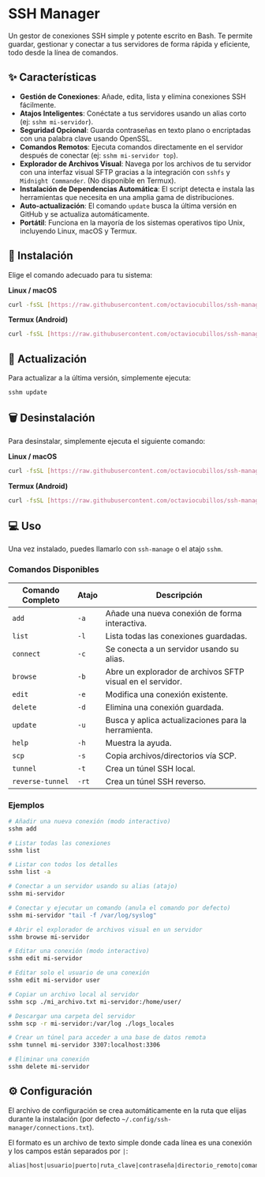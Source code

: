 # SSH Manager

Un gestor de conexiones SSH simple y potente escrito en Bash. Te permite guardar, gestionar y conectar a tus servidores de forma rápida y eficiente, todo desde la línea de comandos.

## ✨ Características

- **Gestión de Conexiones**: Añade, edita, lista y elimina conexiones SSH fácilmente.
- **Atajos Inteligentes**: Conéctate a tus servidores usando un alias corto (ej: `sshm mi-servidor`).
- **Seguridad Opcional**: Guarda contraseñas en texto plano o encriptadas con una palabra clave usando OpenSSL.
- **Comandos Remotos**: Ejecuta comandos directamente en el servidor después de conectar (ej: `sshm mi-servidor top`).
- **Explorador de Archivos Visual**: Navega por los archivos de tu servidor con una interfaz visual SFTP gracias a la integración con `sshfs` y `Midnight Commander`. (No disponible en Termux).
- **Instalación de Dependencias Automática**: El script detecta e instala las herramientas que necesita en una amplia gama de distribuciones.
- **Auto-actualización**: El comando `update` busca la última versión en GitHub y se actualiza automáticamente.
- **Portátil**: Funciona en la mayoría de los sistemas operativos tipo Unix, incluyendo Linux, macOS y Termux.

## 🚀 Instalación

Elige el comando adecuado para tu sistema:

**Linux / macOS**
```bash
curl -fsSL [https://raw.githubusercontent.com/octaviocubillos/ssh-manage/master/install.sh](https://raw.githubusercontent.com/octaviocubillos/ssh-manage/master/install.sh) | sudo bash
```

**Termux (Android)**
```bash
curl -fsSL [https://raw.githubusercontent.com/octaviocubillos/ssh-manage/master/install.sh](https://raw.githubusercontent.com/octaviocubillos/ssh-manage/master/install.sh) | bash
```

## 🔄 Actualización

Para actualizar a la última versión, simplemente ejecuta:
```bash
sshm update
```

## 🗑️ Desinstalación

Para desinstalar, simplemente ejecuta el siguiente comando:

**Linux / macOS**
```bash
curl -fsSL [https://raw.githubusercontent.com/octaviocubillos/ssh-manage/master/uninstall.sh](https://raw.githubusercontent.com/octaviocubillos/ssh-manage/master/uninstall.sh) | sudo bash
```

**Termux (Android)**
```bash
curl -fsSL [https://raw.githubusercontent.com/octaviocubillos/ssh-manage/master/uninstall.sh](https://raw.githubusercontent.com/octaviocubillos/ssh-manage/master/uninstall.sh) | bash
```


## 💻 Uso

Una vez instalado, puedes llamarlo con `ssh-manage` o el atajo `sshm`.

### Comandos Disponibles

| Comando Completo | Atajo | Descripción                                                 |
| ---------------- | ----- | ----------------------------------------------------------- |
| `add`            | `-a`  | Añade una nueva conexión de forma interactiva.              |
| `list`           | `-l`  | Lista todas las conexiones guardadas.                       |
| `connect`        | `-c`  | Se conecta a un servidor usando su alias.                   |
| `browse`         | `-b`  | Abre un explorador de archivos SFTP visual en el servidor.  |
| `edit`           | `-e`  | Modifica una conexión existente.                            |
| `delete`         | `-d`  | Elimina una conexión guardada.                              |
| `update`         | `-u`  | Busca y aplica actualizaciones para la herramienta.         |
| `help`           | `-h`  | Muestra la ayuda.                                           |
| `scp`            | `-s`  | Copia archivos/directorios vía SCP.                         |
| `tunnel`         | `-t`  | Crea un túnel SSH local.                                    |
| `reverse-tunnel` | `-rt` | Crea un túnel SSH reverso.                                  |

### Ejemplos

```bash
# Añadir una nueva conexión (modo interactivo)
sshm add

# Listar todas las conexiones
sshm list

# Listar con todos los detalles
sshm list -a

# Conectar a un servidor usando su alias (atajo)
sshm mi-servidor

# Conectar y ejecutar un comando (anula el comando por defecto)
sshm mi-servidor "tail -f /var/log/syslog"

# Abrir el explorador de archivos visual en un servidor
sshm browse mi-servidor

# Editar una conexión (modo interactivo)
sshm edit mi-servidor

# Editar solo el usuario de una conexión
sshm edit mi-servidor user

# Copiar un archivo local al servidor
sshm scp ./mi_archivo.txt mi-servidor:/home/user/

# Descargar una carpeta del servidor
sshm scp -r mi-servidor:/var/log ./logs_locales

# Crear un túnel para acceder a una base de datos remota
sshm tunnel mi-servidor 3307:localhost:3306

# Eliminar una conexión
sshm delete mi-servidor
```

## ⚙️ Configuración

El archivo de configuración se crea automáticamente en la ruta que elijas durante la instalación (por defecto `~/.config/ssh-manager/connections.txt`).

El formato es un archivo de texto simple donde cada línea es una conexión y los campos están separados por `|`:

```
alias|host|usuario|puerto|ruta_clave|contraseña|directorio_remoto|comando_defecto|


```
